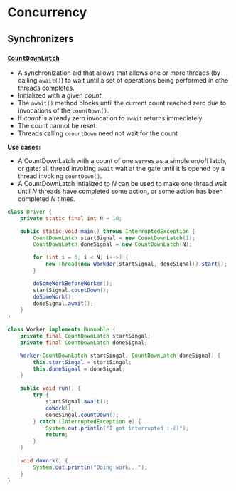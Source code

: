 # Concurrency

## Synchronizers

### [`CountDownLatch`](https://docs.oracle.com/en/java/javase/11/docs/api/java.base/java/util/concurrent/CountDownLatch.html)

- A synchronization aid that allows that allows one or more threads (by calling `await()`) to wait until a set of operations being performed in othe threads completes.
- Initialized with a given _count_.
- The `await()` method blocks until the current count reached zero due to invocations of the `countDown()`.
- If _count_ is already zero invocation to `await` returns immediately.
- The count cannot be reset.
- Threads calling `ccountDown` need not wait for the count

**Use cases:**

- A CountDownLatch with a count of one serves as a simple on/off latch, or gate: all thread invoking `await` wait at the gate until it is opened by a thread invoking `countDown()`.
- A CountDownLatch intialized to _N_ can be used to make one thread wait until _N_ threads have completed some action, or some action has been completed _N_ times.

```java
class Driver {
    private static final int N = 10;

    public static void main() throws InterruptedException {
        CountDownLatch startSignal = new CountDownLatch(1);
        CountDownLatch doneSignal = new CountDownLatch(N);

        for (int i = 0; i < N; i++>) {
            new Thread(new Workder(startSignal, doneSignal)).start();
        }

        doSomeWorkBeforeWorker();
        startSignal.countDown();
        doSomeWork();
        doneSignal.await();
    }
}

class Worker implements Runnable {
    private final CountDownLatch startSingal;
    private final CountDownLatch doneSignal;

    Worker(CountDownLatch startSingal, CountDownLatch doneSignal) {
        this.startSingal = startSingal;
        this.doneSignal = doneSignal;
    }

    public void run() {
        try {
            startSignal.await();
            doWork();
            doneSingal.countDown();
        } catch (InterruptedException e) {
            System.out.println("I got interrupted :-()");
            return;
        }
    }

    void doWork() {
        System.out.println("Doing work...");
    }
}
```
